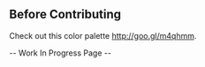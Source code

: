 ## Before Contributing
Check out this color palette http://goo.gl/m4qhmm.

-- Work In Progress Page --